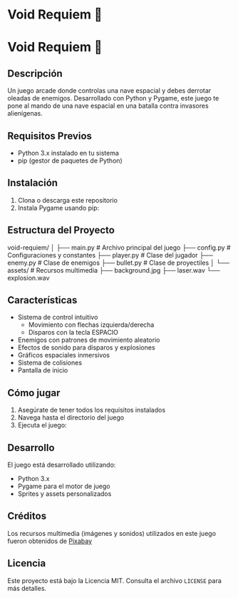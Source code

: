 # Void Requiem 🚀

# Void Requiem 🚀

## Descripción
Un juego arcade donde controlas una nave espacial y debes derrotar oleadas de enemigos. Desarrollado con Python y Pygame, este juego te pone al mando de una nave espacial en una batalla contra invasores alienígenas.

## Requisitos Previos
- Python 3.x instalado en tu sistema
- pip (gestor de paquetes de Python)

## Instalación
1. Clona o descarga este repositorio
2. Instala Pygame usando pip:

## Estructura del Proyecto
void-requiem/
│
├── main.py # Archivo principal del juego
├── config.py # Configuraciones y constantes
├── player.py # Clase del jugador
├── enemy.py # Clase de enemigos
├── bullet.py # Clase de proyectiles
│
└── assets/ # Recursos multimedia
├── background.jpg
├── laser.wav
└── explosion.wav

## Características
- Sistema de control intuitivo
  - Movimiento con flechas izquierda/derecha
  - Disparos con la tecla ESPACIO
- Enemigos con patrones de movimiento aleatorio
- Efectos de sonido para disparos y explosiones
- Gráficos espaciales inmersivos
- Sistema de colisiones
- Pantalla de inicio

## Cómo jugar
1. Asegúrate de tener todos los requisitos instalados
2. Navega hasta el directorio del juego
3. Ejecuta el juego:

## Desarrollo
El juego está desarrollado utilizando:
- Python 3.x
- Pygame para el motor de juego
- Sprites y assets personalizados

## Créditos
Los recursos multimedia (imágenes y sonidos) utilizados en este juego fueron obtenidos de [Pixabay](https://pixabay.com/)

## Licencia
Este proyecto está bajo la Licencia MIT. Consulta el archivo `LICENSE` para más detalles.
